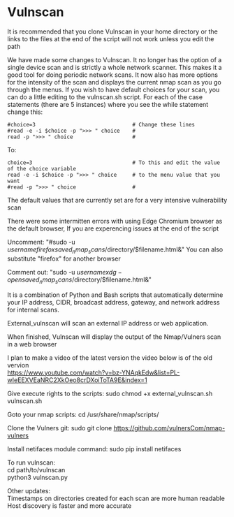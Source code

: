 # Vulnscan

It is recommended that you clone Vulnscan in your home directory or the links to the files at the end of the script will not work unless you edit the path

We have made some changes to Vulnscan. It no longer has the option of a single device scan and is strictly a whole network scanner. This makes it a good tool for doing periodic network scans. It now also has more options for the intensity of the scan and displays the current nmap scan as you go through the menus. If you wish to have default choices for your scan, you can do a little editing to the vulnscan.sh script.  For each of the case statements (there are 5 instances) where you see the while statement change this:
                                                                                                                                    
    #choice=3                               # Change these lines 
    #read -e -i $choice -p ">>> " choice    # 
    read -p ">>> " choice                   # 
    
To: 

    choice=3                                # To this and edit the value of the choice variable
    read -e -i $choice -p ">>> " choice     # to the menu value that you want
    #read -p ">>> " choice                  #
    
The default values that are currently set are for a very intensive vulnerability scan

There were some intermitten errors with using Edge Chromium browser as the default browser, If you are experencing issues at the end of the script

Uncomment:  "#sudo -u $username firefox saved_nmap_scans/$directory/$filename.html&"    You can also substitute "firefox" for another browser

Comment out:  "sudo -u $username xdg-open saved_nmap_scans/$directory/$filename.html&"   

It is a combination of Python and Bash scripts that automatically determine your IP address, CIDR, broadcast address, gateway, and network address for internal scans.

External_vulnscan will scan an external IP address or web application.

When finished, Vulnscan will display the output of the Nmap/Vulners scan in a web browser

I plan to make a video of the latest version the video below is of the old vervion                                                                                
https://www.youtube.com/watch?v=bz-YNAqkEdw&list=PL-wIeEEXVEaNRC2XkOeo8crDXoiToTA9E&index=1

Give execute rights to the scripts: 
sudo chmod +x external_vulnscan.sh vulnscan.sh

Goto your nmap scripts: 
cd /usr/share/nmap/scripts/

Clone the Vulners git:
sudo git clone https://github.com/vulnersCom/nmap-vulners

Install netifaces module command: 
sudo pip install netifaces

To run vulnscan:                                                                                                                                                   
cd path/to/vulnscan                                                                                                                                               
python3 vulnscan.py

Other updates:                                                                                                                                                    
Timestamps on directories created for each scan are more human readable                                                                                          
Host discovery is faster and more accurate



